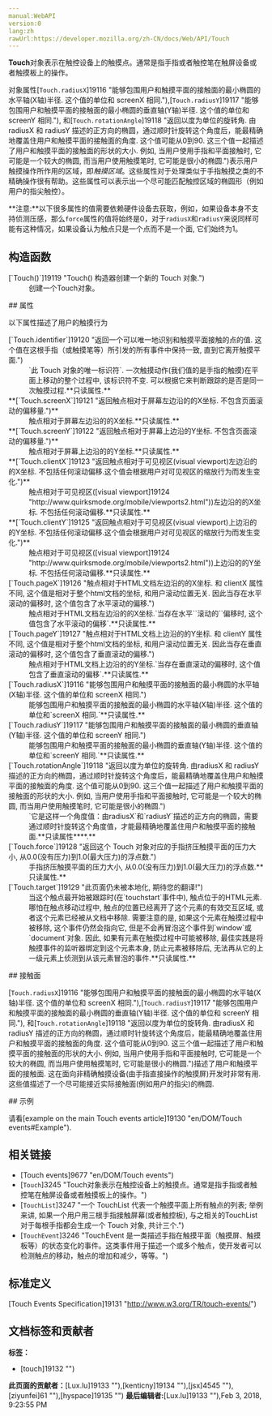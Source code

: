 ```yaml
---
manual:WebAPI
version:0
lang:zh
rawUrl:https://developer.mozilla.org/zh-CN/docs/Web/API/Touch
---
```






**Touch**对象表示在触控设备上的触摸点。通常是指手指或者触控笔在触屏设备或者触摸板上的操作。



对象属性[`Touch.radiusX`]19116 "能够包围用户和触摸平面的接触面的最小椭圆的水平轴(X轴)半径. 这个值的单位和 screenX 相同."),[`Touch.radiusY`]19117 "能够包围用户和触摸平面的接触面的最小椭圆的垂直轴(Y轴)半径. 这个值的单位和 screenY 相同."), 和[`Touch.rotationAngle`]19118 "返回以度为单位的旋转角. 由radiusX 和 radiusY 描述的正方向的椭圆，通过顺时针旋转这个角度后，能最精确地覆盖住用户和触摸平面的接触面的角度. 这个值可能从0到90. 这三个值一起描述了用户和触摸平面的接触面的形状的大小. 例如, 当用户使用手指和平面接触时, 它可能是一个较大的椭圆, 而当用户使用触摸笔时, 它可能是很小的椭圆.")表示用户触摸操作所作用的区域，即<em>触摸区域</em>。这些属性对于处理类似于手指触摸之类的不精确操作很有帮助。这些属性可以表示出一个尽可能匹配触控区域的椭圆形（例如用户的指尖触控）。<i></i>

**注意:**以下很多属性的值需要依赖硬件设备去获取，例如，如果设备本身不支持侦测压感，那么`force`属性的值将始终是0，对于`radiusX`和`radiusY`来说同样可能有这种情况，如果设备认为触点只是一个点而不是一个面, 它们始终为1。

## 构造函数<a name="构造函数"></a>
<dl><dt id=''>[`Touch()`]19119 "Touch() 构造器创建一个新的 Touch 对象.")<i></i></dt><dd>创建一个Touch对象。</dd><dt id=''></dt></dl>
## 属性<a name="属性"></a>


以下属性描述了用户的触摸行为

<dl><dt id=''>[`Touch.identifier`]19120 "返回一个可以唯一地识别和触摸平面接触的点的值. 这个值在这根手指（或触摸笔等）所引发的所有事件中保持一致, 直到它离开触摸平面.")</dt><dd>`此 Touch 对象的唯一标识符`. 一次触摸动作(我们值的是手指的触摸)在平面上移动的整个过程中, 该标识符不变. 可以根据它来判断跟踪的是否是同一次触摸过程.**只读属性.**</dd><dt id=''>**[`Touch.screenX`]19121 "返回触点相对于屏幕左边沿的的X坐标. 不包含页面滚动的偏移量.")**</dt><dd>触点相对于屏幕左边沿的的X坐标.**只读属性.**</dd><dt id=''>**[`Touch.screenY`]19122 "返回触点相对于屏幕上边沿的Y坐标. 不包含页面滚动的偏移量.")**</dt><dd>触点相对于屏幕上边沿的的Y坐标.**只读属性.**</dd><dt id=''>**[`Touch.clientX`]19123 "返回触点相对于可见视区(visual viewport)左边沿的的X坐标. 不包括任何滚动偏移.这个值会根据用户对可见视区的缩放行为而发生变化.")**</dt><dd>触点相对于可见视区([visual viewport]19124 "http://www.quirksmode.org/mobile/viewports2.html"))左边沿的的X坐标. 不包括任何滚动偏移.**只读属性.**</dd><dt id=''>**[`Touch.clientY`]19125 "返回触点相对于可见视区(visual viewport)上边沿的的Y坐标. 不包括任何滚动偏移.这个值会根据用户对可见视区的缩放行为而发生变化.")**</dt><dd>触点相对于可见视区([visual viewport]19124 "http://www.quirksmode.org/mobile/viewports2.html"))上边沿的的Y坐标. 不包括任何滚动偏移.**只读属性.**</dd><dt id=''>[`Touch.pageX`]19126 "触点相对于HTML文档左边沿的的X坐标. 和 clientX 属性不同, 这个值是相对于整个html文档的坐标, 和用户滚动位置无关. 因此当存在水平滚动的偏移时, 这个值包含了水平滚动的偏移.")</dt><dd>触点相对于HTML文档左边沿的的X坐标.`当存在水平``滚动的``偏移时, 这个值包含了水平滚动的偏移`.**只读属性.**</dd><dt id=''>[`Touch.pageY`]19127 "触点相对于HTML文档上边沿的的Y坐标. 和 clientY 属性不同, 这个值是相对于整个html文档的坐标, 和用户滚动位置无关. 因此当存在垂直滚动的偏移时, 这个值包含了垂直滚动的偏移.")</dt><dd>触点相对于HTML文档上边沿的的Y坐标.`当存在垂直滚动的偏移时, 这个值包含了垂直滚动的偏移`.**只读属性.**</dd><dt id=''>[`Touch.radiusX`]19116 "能够包围用户和触摸平面的接触面的最小椭圆的水平轴(X轴)半径. 这个值的单位和 screenX 相同.")</dt><dd>能够包围用户和触摸平面的接触面的最小椭圆的水平轴(X轴)半径. 这个值的单位和`screenX 相同.`**只读属性.**</dd><dt id=''>[`Touch.radiusY`]19117 "能够包围用户和触摸平面的接触面的最小椭圆的垂直轴(Y轴)半径. 这个值的单位和 screenY 相同.")</dt><dd>能够包围用户和触摸平面的接触面的最小椭圆的垂直轴(Y轴)半径. 这个值的单位和`screenY 相同.`**只读属性.**</dd><dt id=''>[`Touch.rotationAngle`]19118 "返回以度为单位的旋转角. 由radiusX 和 radiusY 描述的正方向的椭圆，通过顺时针旋转这个角度后，能最精确地覆盖住用户和触摸平面的接触面的角度. 这个值可能从0到90. 这三个值一起描述了用户和触摸平面的接触面的形状的大小. 例如, 当用户使用手指和平面接触时, 它可能是一个较大的椭圆, 而当用户使用触摸笔时, 它可能是很小的椭圆.")</dt><dd>`它是这样一个角度值：由radiusX`和`radiusY`描述的正方向的椭圆，需要通过顺时针旋转这个角度值，才能最精确地覆盖住用户和触摸平面的接触面.**只读属性****.**</dd><dt id=''>[`Touch.force`]19128 "返回这个 Touch 对象对应的手指挤压触摸平面的压力大小, 从0.0(没有压力)到1.0(最大压力)的浮点数.")</dt><dd>手指挤压触摸平面的压力大小, 从0.0(没有压力)到1.0(最大压力)的浮点数.**只读属性.**</dd><dt id=''>[`Touch.target`]19129 "此页面仍未被本地化, 期待您的翻译!")</dt><dd>当这个触点最开始被跟踪时(在`touchstart`事件中), 触点位于的HTML元素. 哪怕在触点移动过程中, 触点的位置已经离开了这个元素的有效交互区域, 或者这个元素已经被从文档中移除. 需要注意的是, 如果这个元素在触摸过程中被移除, 这个事件仍然会指向它, 但是不会再冒泡这个事件到`window`或`document`对象. 因此, 如果有元素在触摸过程中可能被移除, 最佳实践是将触摸事件的监听器绑定到这个元素本身, 防止元素被移除后, 无法再从它的上一级元素上侦测到从该元素冒泡的事件.**只读属性.**</dd></dl>
## 接触面<a name="接触面"></a>


[`Touch.radiusX`]19116 "能够包围用户和触摸平面的接触面的最小椭圆的水平轴(X轴)半径. 这个值的单位和 screenX 相同."),[`Touch.radiusY`]19117 "能够包围用户和触摸平面的接触面的最小椭圆的垂直轴(Y轴)半径. 这个值的单位和 screenY 相同."), 和[`Touch.rotationAngle`]19118 "返回以度为单位的旋转角. 由radiusX 和 radiusY 描述的正方向的椭圆，通过顺时针旋转这个角度后，能最精确地覆盖住用户和触摸平面的接触面的角度. 这个值可能从0到90. 这三个值一起描述了用户和触摸平面的接触面的形状的大小. 例如, 当用户使用手指和平面接触时, 它可能是一个较大的椭圆, 而当用户使用触摸笔时, 它可能是很小的椭圆.")描述了用户和触摸平面的接触面. 这在面向非精确触摸设备(由手指直接操作的触摸屏)开发时非常有用. 这些值描述了一个尽可能接近实际接触面(例如用户的指尖)的椭圆.

<dl></dl>
## 示例<a name="示例"></a>


请看[example on the main Touch events article]19130 "en/DOM/Touch events#Example").


## 相关链接<a name="相关链接"></a>

* [Touch events]9677 "en/DOM/Touch events")
* [`Touch`]3245 "Touch对象表示在触控设备上的触摸点。通常是指手指或者触控笔在触屏设备或者触摸板上的操作。")
* [`TouchList`]3247 "一个 TouchList 代表一个触摸平面上所有触点的列表; 举例来讲, 如果一个用户用三根手指接触屏幕(或者触控板), 与之相关的TouchList 对于每根手指都会生成一个 Touch 对象, 共计三个.")
* [`TouchEvent`]3246 "TouchEvent 是一类描述手指在触摸平面（触摸屏、触摸板等）的状态变化的事件。这类事件用于描述一个或多个触点，使开发者可以检测触点的移动，触点的增加和减少，等等。")

## 标准定义<a name="标准定义"></a>


[Touch Events Specification]19131 "http://www.w3.org/TR/touch-events/")




## 文档标签和贡献者
**标签：**
* [touch]19132 "")

**此页面的贡献者：**[Lux.lu]19133 ""),[kenticny]19134 ""),[jsx]4545 ""),[ziyunfei]61 ""),[hyspace]19135 "")
**最后编辑者:**[Lux.lu]19133 ""),<time>Feb 3, 2018, 9:23:55 PM</time>


